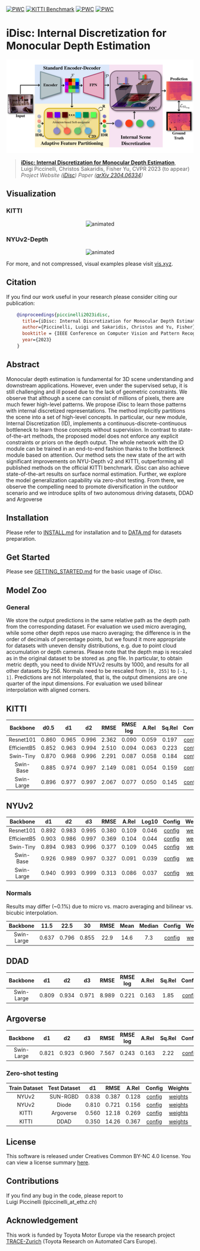 [![PWC](https://img.shields.io/endpoint.svg?url=https://paperswithcode.com/badge/idisc-internal-discretization-for-monocular/monocular-depth-estimation-on-kitti-eigen)](https://paperswithcode.com/sota/monocular-depth-estimation-on-kitti-eigen?p=idisc-internal-discretization-for-monocular)
[![KITTI Benchmark](https://img.shields.io/badge/KITTI%20Benchmark-3rd%20among%20all%20at%20submission%20time-blue)](https://www.cvlibs.net/datasets/kitti/eval_depth.php?benchmark=depth_prediction)
[![PWC](https://img.shields.io/endpoint.svg?url=https://paperswithcode.com/badge/idisc-internal-discretization-for-monocular/monocular-depth-estimation-on-nyu-depth-v2)](https://paperswithcode.com/sota/monocular-depth-estimation-on-nyu-depth-v2?p=idisc-internal-discretization-for-monocular)
[![PWC](https://img.shields.io/endpoint.svg?url=https://paperswithcode.com/badge/idisc-internal-discretization-for-monocular/surface-normals-estimation-on-nyu-depth-v2-1)](https://paperswithcode.com/sota/surface-normals-estimation-on-nyu-depth-v2-1?p=idisc-internal-discretization-for-monocular)


# iDisc: Internal Discretization for Monocular Depth Estimation

![](docs/idisc-banner.png)

> [**iDisc: Internal Discretization for Monocular Depth Estimation**](),            
> Luigi Piccinelli, Christos Sakaridis, Fisher Yu,
> CVPR 2023 (to appear)
> *Project Website ([iDisc](http://vis.xyz/pub/idisc/))* 
> *Paper ([arXiv 2304.06334](https://arxiv.org/pdf/2304.06334.pdf))*


## Visualization

### KITTI
<p align="center">
  <img src="docs/kitti_example.gif" alt="animated" />
</p>


### NYUv2-Depth
<p align="center">
  <img src="docs/nyu_example.gif" alt="animated" />
</p>

For more, and not compressed, visual examples please visit [vis.xyz](http://vis.xyz/pub/idisc/).

## Citation

If you find our work useful in your research please consider citing our publication:
```bibtex
    @inproceedings{piccinelli2023idisc,
      title={iDisc: Internal Discretization for Monocular Depth Estimation},
      author={Piccinelli, Luigi and Sakaridis, Christos and Yu, Fisher},
      booktitle = {IEEE Conference on Computer Vision and Pattern Recognition (CVPR)},
      year={2023}
    }
```


## Abstract
Monocular depth estimation is fundamental for 3D scene understanding and downstream applications. However, even under the supervised setup, it is still challenging and ill posed due to the lack of geometric constraints. We observe that although a scene can consist of millions of pixels, there are much fewer high-level patterns. We propose iDisc to learn those patterns with internal discretized representations. The method implicitly partitions the scene into a set of high-level concepts. In particular, our new module, Internal Discretization (ID), implements a continuous-discrete-continuous bottleneck to learn those concepts without supervision. In contrast to state-of-the-art methods, the proposed model does not enforce any explicit constraints or priors on the depth output. The whole network with the ID module can be trained in an end-to-end fashion thanks to the bottleneck module based on attention. Our method sets the new state of the art with significant improvements on NYU-Depth v2 and KITTI, outperforming all published methods on the official KITTI benchmark. iDisc can also achieve state-of-the-art results on surface normal estimation. Further, we explore the model generalization capability via zero-shot testing. From there, we observe the compelling need to promote diversification in the outdoor scenario and we introduce splits of two autonomous driving datasets, DDAD and Argoverse


## Installation

Please refer to [INSTALL.md](docs/INSTALL.md) for installation and to [DATA.md](docs/DATA.md) for datasets preparation.


## Get Started

Please see [GETTING_STARTED.md](docs/GETTING_STARTED.md) for the basic usage of iDisc.


## Model Zoo


### General

We store the output predictions in the same relative path as the depth path from the corresponding dataset. For evaluation we used micro averaging, while some other depth repos use macro averaging; the difference is in the order of decimals of percentage points, but we found it more appropriate for datasets with uneven density distributions, e.g. due to point cloud accumulation or depth cameras.
Please note that the depth map is rescaled as in the original dataset to be stored as .png file. In particular, to obtain metric depth, you need to divide NYUv2 results by 1000, and results for all other datasets by 256. Normals need to be rescaled from ``[0, 255]`` to ``[-1, 1]``. 
Predictions are not interpolated, that is, the output dimensions are one quarter of the input dimensions. For evaluation we used bilinear interpolation with aligned corners.


## KITTI

| Backbone | d0.5 | d1 | d2 | RMSE | RMSE log | A.Rel | Sq.Rel | Config | Weights | Predictions |
| :-: | :-: | :-: | :-: | :-: | :-: | :-: | :-: | :-: | :-: | :-: |
| Resnet101 | 0.860 | 0.965 | 0.996 | 2.362 | 0.090 | 0.059 | 0.197 | [config](configs/kitti/kitti_r101.json) | [weights](https://dl.cv.ethz.ch/idisc/checkpoints/kitti_resnet101.pt) | [predictions](https://dl.cv.ethz.ch/idisc/predictions/kitti_resnet101.tar) |
| EfficientB5 |0.852 | 0.963 | 0.994 | 2.510 | 0.094 | 0.063 | 0.223 | [config](configs/kitti/kitti_eb5.json) | [weights](https://dl.cv.ethz.ch/idisc/checkpoints/kitti_effnetb5.pt) | [predictions](https://dl.cv.ethz.ch/idisc/predictions/kitti_effnetb5.tar) |
| Swin-Tiny | 0.870 | 0.968 | 0.996 | 2.291 | 0.087 | 0.058 | 0.184 | [config](configs/kitti/kitti_swint.json) | [weights](https://dl.cv.ethz.ch/idisc/checkpoints/kitti_swintiny.pt) | [predictions](https://dl.cv.ethz.ch/idisc/predictions/kitti_swintiny.tar) |
| Swin-Base | 0.885 | 0.974 | 0.997 | 2.149 | 0.081 | 0.054 | 0.159 | [config](configs/kitti/kitti_swinb.json) | [weights](https://dl.cv.ethz.ch/idisc/checkpoints/kitti_swinbase.pt) | [predictions](https://dl.cv.ethz.ch/idisc/predictions/kitti_swinbase.tar) |
| Swin-Large | 0.896 | 0.977 | 0.997 | 2.067 | 0.077 | 0.050 | 0.145 | [config](configs/kitti/kitti_swinl.json) | [weights](https://dl.cv.ethz.ch/idisc/checkpoints/kitti_swinlarge.pt) | [predictions](https://dl.cv.ethz.ch/idisc/predictions/kitti_swinlarge.tar) |


## NYUv2

| Backbone | d1 | d2 | d3 | RMSE | A.Rel | Log10 | Config | Weights | Predictions |
| :-: | :-: | :-: | :-: | :-: | :-: | :-: | :-: | :-: | :-: |
| Resnet101 | 0.892 | 0.983 | 0.995 | 0.380 | 0.109 | 0.046 | [config](configs/nyu/nyu_r101.json) | [weights](https://dl.cv.ethz.ch/idisc/checkpoints/nyu_resnet101.pt) | [predictions](https://dl.cv.ethz.ch/idisc/predictions/nyu_resnet101.tar) |
| EfficientB5 | 0.903 | 0.986 | 0.997 | 0.369 | 0.104 | 0.044 | [config](configs/nyu/nyu_eb5.json) | [weights](https://dl.cv.ethz.ch/idisc/checkpoints/nyu_effnetb5.pt) | [predictions](https://dl.cv.ethz.ch/idisc/predictions/nyu_effnetb5.tar) |
| Swin-Tiny | 0.894 | 0.983 | 0.996 | 0.377 | 0.109 | 0.045 | [config](configs/nyu/nyu_swint.json) | [weights](https://dl.cv.ethz.ch/idisc/checkpoints/nyu_swintiny.pt) | [predictions](https://dl.cv.ethz.ch/idisc/predictions/nyu_swintiny.tar) |
| Swin-Base | 0.926 | 0.989 | 0.997 | 0.327 | 0.091 | 0.039 | [config](configs/nyu/nyu_swinb.json) | [weights](https://dl.cv.ethz.ch/idisc/checkpoints/nyu_swinbase.pt) | [predictions](https://dl.cv.ethz.ch/idisc/predictions/nyu_swinbase.tar) |
| Swin-Large | 0.940 | 0.993 | 0.999 | 0.313 | 0.086 | 0.037 | [config](configs/nyu/nyu_swinl.json) | [weights](https://dl.cv.ethz.ch/idisc/checkpoints/nyu_swinlarge.pt) | [predictions](https://dl.cv.ethz.ch/idisc/predictions/nyu_swinlarge.tar) |


### Normals

Results may differ (~0.1%) due to micro vs. macro averaging and bilinear vs. bicubic interpolation.

| Backbone | 11.5 | 22.5 | 30 | RMSE | Mean | Median | Config | Weights | Predictions |
| :-: | :-: | :-: | :-: | :-: | :-: | :-: | :-: | :-: | :-: |
| Swin-Large | 0.637 | 0.796 | 0.855 | 22.9 | 14.6 | 7.3 | [config](configs/nyunorm/nyunorm_swinl.json) | [weights](https://dl.cv.ethz.ch/idisc/checkpoints/nyunormals_swinlarge.pt) | [predictions](https://dl.cv.ethz.ch/idisc/predictions/nyunormals_swinlarge.tar) |
 

## DDAD 

| Backbone | d1 | d2 | d3 | RMSE | RMSE log | A.Rel | Sq.Rel | Config | Weights | Predictions |
| :-: | :-: | :-: | :-: | :-: | :-: | :-: | :-: | :-: | :-: | :-: |
| Swin-Large | 0.809 | 0.934 | 0.971 | 8.989 | 0.221 | 0.163 | 1.85 | [config](configs/ddad/ddad_swinl.json) | [weights](https://dl.cv.ethz.ch/idisc/checkpoints/ddad_swinlarge.pt) | [predictions](https://dl.cv.ethz.ch/idisc/predictions/ddad_swinlarge.tar) |


## Argoverse

| Backbone | d1 | d2 | d3 | RMSE | RMSE log | A.Rel | Sq.Rel | Config | Weights | Predictions | 
| :-: | :-: | :-: | :-: | :-: | :-: | :-: | :-: | :-: | :-: | :-: |
| Swin-Large | 0.821 | 0.923 | 0.960 | 7.567 | 0.243 | 0.163 | 2.22 | [config](configs/argo/argo_swinl.json) | [weights](https://dl.cv.ethz.ch/idisc/checkpoints/argo_swinlarge.pt) | [predictions](https://dl.cv.ethz.ch/idisc/predictions/argo_swinlarge.tar) |


### Zero-shot testing

|Train Dataset| Test Dataset | d1 | RMSE | A.Rel | Config | Weights |
| :-: | :-: | :-: | :-: | :-: | :-: | :-: |
| NYUv2 | SUN-RGBD | 0.838 |  0.387 | 0.128 | [config](configs/nyu/nyu_sunrgbd.json) | [weights](https://dl.cv.ethz.ch/idisc/checkpoints/nyu_swinlarge.pt) |
| NYUv2 | Diode | 0.810 |  0.721 | 0.156 | [config](configs/nyu/nyu_diode.json) | [weights](https://dl.cv.ethz.ch/idisc/checkpoints/nyu_swinlarge.pt) |
| KITTI | Argoverse | 0.560 |  12.18 | 0.269 |  [config](configs/kitti/kitti_argo.json) | [weights](https://dl.cv.ethz.ch/idisc/checkpoints/kitti_swinlarge.pt) |
| KITTI | DDAD | 0.350 |  14.26 | 0.367 |  [config](configs/kitti/kitti_ddad.json) |  [weights](https://dl.cv.ethz.ch/idisc/checkpoints/kitti_swinlarge.pt) |


## License

This software is released under Creatives Common BY-NC 4.0 license. You can view a license summary [here](LICENSE).


## Contributions

If you find any bug in the code, please report to <br>
Luigi Piccinelli (lpiccinelli_at_ethz.ch)


## Acknowledgement

This work is funded by Toyota Motor Europe via the research project [TRACE-Zurich](https://trace.ethz.ch) (Toyota Research on Automated Cars Europe).
